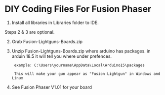 # DIY Coding Files For Fusion Phaser

1. Install all libraries in Libraries folder to IDE.

Steps 2 & 3 are optional.

2. Grab Fusion-Lightguns-Boards.zip 
  
3. Unzip Fusion-Lightguns-Boards.zip where arduino has packages. in arduin 18.5 it will tell you where under prefences.

        example: C:\Users\yourname\AppData\Local\Arduino15\packages
        
        This will make your gun appear as "Fusion Lightgun" in Windows and Linux

4. See Fusion Phaser V1.01 for your board

